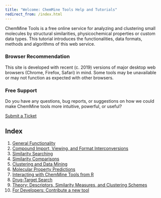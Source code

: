```yaml
---
title: "Welcome: ChemMine Tools Help and Tutorials"
redirect_from: /index.html
---
```


ChemMine Tools is a free online service for analyzing and clustering small molecules by structural similarities, physicochemical properties or custom data types. This tutorial introduces the functionalities, data formats, methods and algorithms of this web service.

### Browser Recommendation

This site is developed with recent (c. 2019) versions of major desktop web browsers (Chrome, Firefox, Safari) in mind. Some tools may be unavailable or may not function as expected with other browsers.

### Free Support

Do you have any questions, bug reports, or suggestions on how we could make ChemMine tools more intuitive, powerful, or useful?

[Submit a Ticket](https://github.com/girke-lab/chemminetools/issues/new)

## Index

1. [General Functionality](../general/)
2. [Compound Import, Viewing, and Format Interconversions](../compound/)
3. [Similarity Searching](../similarity-searching/)
4. [Similarity Comparisons](../similarity-comparison/)
5. [Clustering and Data Mining](../clustering/)
6. [Molecular Property Predictions](../molecular-property/)
7. [Interacting with ChemMine Tools from R](../chemminer/)
8. [Drug-Target Search](../drug-target/)
9. [Theory: Descriptors, Similarity Measures, and Clustering Schemes](../theory/)
10. [For Developers: Contribute a new tool](../developers/)
